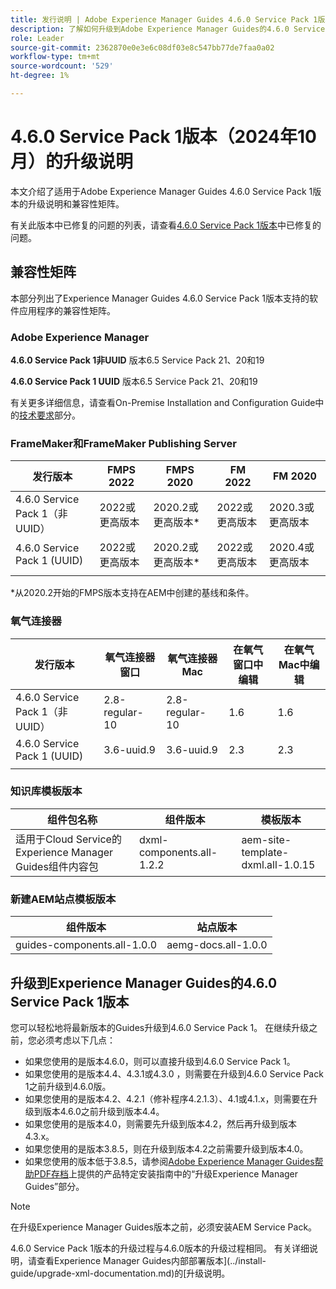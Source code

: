 ```yaml
---
title: 发行说明 | Adobe Experience Manager Guides 4.6.0 Service Pack 1版本的升级说明
description: 了解如何升级到Adobe Experience Manager Guides的4.6.0 Service Pack 1版本
role: Leader
source-git-commit: 2362870e0e3e6c08df03e8c547bb77de7faa0a02
workflow-type: tm+mt
source-wordcount: '529'
ht-degree: 1%

---
```


# 4.6.0 Service Pack 1版本（2024年10月）的升级说明

本文介绍了适用于Adobe Experience Manager Guides 4.6.0 Service Pack 1版本的升级说明和兼容性矩阵。

有关此版本中已修复的问题的列表，请查看[4.6.0 Service Pack 1版本](fixed-issues-4-6-0-sp1.md)中已修复的问题。

## 兼容性矩阵

本部分列出了Experience Manager Guides 4.6.0 Service Pack 1版本支持的软件应用程序的兼容性矩阵。

### Adobe Experience Manager

**4.6.0 Service Pack 1非UUID**
版本6.5 Service Pack 21、20和19

**4.6.0 Service Pack 1 UUID**
版本6.5 Service Pack 21、20和19

有关更多详细信息，请查看On-Premise Installation and Configuration Guide中的[技术要求](../install-guide/download-install-technical-requirements.md)部分。

### FrameMaker和FrameMaker Publishing Server

| 发行版本 | FMPS 2022 | FMPS 2020 | FM 2022 | FM 2020 |
| --- | --- | --- | --- | --- |
| 4.6.0 Service Pack 1（非UUID） | 2022或更高版本 | 2020.2或更高版本* | 2022或更高版本 | 2020.3或更高版本 |
| 4.6.0 Service Pack 1 (UUID) | 2022或更高版本 | 2020.2或更高版本* | 2022或更高版本 | 2020.4或更高版本 |
| | | | |

*从2020.2开始的FMPS版本支持在AEM中创建的基线和条件。

### 氧气连接器

| 发行版本 | 氧气连接器窗口 | 氧气连接器Mac | 在氧气窗口中编辑 | 在氧气Mac中编辑 |
| --- | --- | --- |--- |--- |
| 4.6.0 Service Pack 1（非UUID） | 2.8-regular-10 | 2.8-regular-10 | 1.6 | 1.6 |
| 4.6.0 Service Pack 1 (UUID) | 3.6-uuid.9 | 3.6-uuid.9 | 2.3 | 2.3 |
|  |  |   |

### 知识库模板版本

| 组件包名称 | 组件版本 | 模板版本 |
|---|---|---|
| 适用于Cloud Service的Experience Manager Guides组件内容包 | dxml-components.all-1.2.2 | aem-site-template-dxml.all-1.0.15 |

### 新建AEM站点模板版本

| 组件版本 | 站点版本 |
|---|---|
| guides-components.all-1.0.0 | aemg-docs.all-1.0.0 |

## 升级到Experience Manager Guides的4.6.0 Service Pack 1版本

您可以轻松地将最新版本的Guides升级到4.6.0 Service Pack 1。 在继续升级之前，您必须考虑以下几点：

- 如果您使用的是版本4.6.0，则可以直接升级到4.6.0 Service Pack 1。
- 如果您使用的是版本4.4、4.3.1或4.3.0 ，则需要在升级到4.6.0 Service Pack 1之前升级到4.6.0版。
- 如果您使用的是版本4.2、4.2.1（修补程序4.2.1.3）、4.1或4.1.x，则需要在升级到版本4.6.0之前升级到版本4.4。
- 如果您使用的是版本4.0，则需要先升级到版本4.2，然后再升级到版本4.3.x。
- 如果您使用的是版本3.8.5，则在升级到版本4.2之前需要升级到版本4.0。
- 如果您使用的版本低于3.8.5，请参阅[Adobe Experience Manager Guides帮助PDF存档](https://helpx.adobe.com/xml-documentation-for-experience-manager/archive.html)上提供的产品特定安装指南中的“升级Experience Manager Guides”部分。

>[!NOTE]
>
>在升级Experience Manager Guides版本之前，必须安装AEM Service Pack。

4.6.0 Service Pack 1版本的升级过程与4.6.0版本的升级过程相同。 有关详细说明，请查看Experience Manager Guides内部部署版本](../install-guide/upgrade-xml-documentation.md)的[升级说明。
